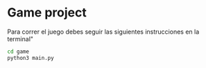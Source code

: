 # Game project

Para correr el juego debes seguir las siguientes instrucciones en la terminal"

```sh
cd game
python3 main.py
```